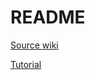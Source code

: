 # README #

[Source wiki](https://en.wikipedia.org/wiki/Heapsort?oldformat=true)

[Tutorial](http://bubkoo.com/2014/01/14/sort-algorithm/heap-sort/)
